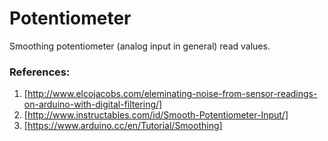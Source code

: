 # Potentiometer

Smoothing potentiometer (analog input in general) read values.

### References:

1. [http://www.elcojacobs.com/eleminating-noise-from-sensor-readings-on-arduino-with-digital-filtering/]
2. [http://www.instructables.com/id/Smooth-Potentiometer-Input/]
3. [https://www.arduino.cc/en/Tutorial/Smoothing]

